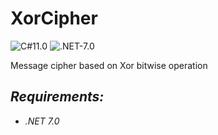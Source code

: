 # XorCipher
![C#11.0](https://img.shields.io/badge/cSharp-11.0-blueviolet) ![.NET-7.0](https://img.shields.io/badge/.NET-7.0-blueviolet)

Message cipher based on Xor bitwise operation

## ***Requirements:***
- *.NET 7.0*
